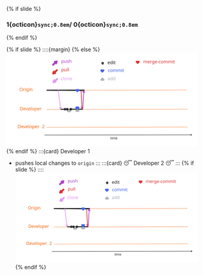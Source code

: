 {% if slide %}
###  1{octicon}`sync;0.8em`/ 0{octicon}`sync;0.8em`
{% endif %}

{% if slide %}
::::{margin}
{% else %}
![cycle one cycle](figures/cycle_first_cycle.svg)
{% endif %}
:::{card} Developer 1
- pushes local changes to `origin`
:::
:::{card} 😴 Developer 2 😴
:::
{% if slide %}
::::
![cycle one cycle](figures/cycle_first_cycle.svg)
{% endif %}
